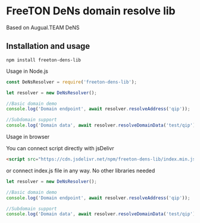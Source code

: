 # FreeTON DeNs domain resolve lib
Based on  Augual.TEAM DeNS

## Installation and usage

```shell
npm install freeton-dens-lib
```

Usage in Node.js

```javascript
const DeNsResolver = require('freeton-dens-lib');

let resolver = new DeNsResolver();

//Basic domain demo
console.log('Domain endpoint', await resolver.resolveAddress('qip'));

//Subdomain support
console.log('Domain data', await resolver.resolveDomainData('test/qip'));


```

Usage in browser

You can connect script directly with jsDelivr

```html
<script src="https://cdn.jsdelivr.net/npm/freeton-dens-lib/index.min.js"></script>
```

or connect index.js file in any way. No other libraries needed

```javascript
let resolver = new DeNsResolver();

//Basic domain demo
console.log('Domain endpoint', await resolver.resolveAddress('qip'));

//Subdomain support
console.log('Domain data', await resolver.resolveDomainData('test/qip'));


```